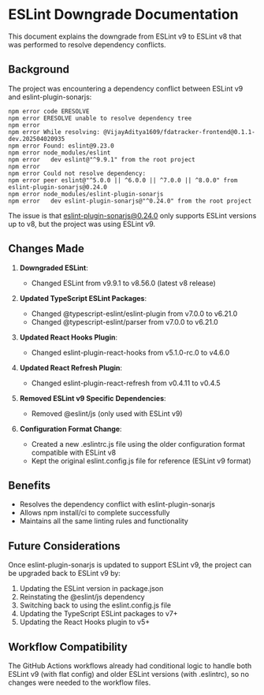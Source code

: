 # ESLint Downgrade Documentation

This document explains the downgrade from ESLint v9 to ESLint v8 that was performed to resolve dependency conflicts.

## Background

The project was encountering a dependency conflict between ESLint v9 and eslint-plugin-sonarjs:

```
npm error code ERESOLVE
npm error ERESOLVE unable to resolve dependency tree
npm error
npm error While resolving: @VijayAditya1609/fdatracker-frontend@0.1.1-dev.202504020935
npm error Found: eslint@9.23.0
npm error node_modules/eslint
npm error   dev eslint@"^9.9.1" from the root project
npm error
npm error Could not resolve dependency:
npm error peer eslint@"^5.0.0 || ^6.0.0 || ^7.0.0 || ^8.0.0" from eslint-plugin-sonarjs@0.24.0
npm error node_modules/eslint-plugin-sonarjs
npm error   dev eslint-plugin-sonarjs@"^0.24.0" from the root project
```

The issue is that eslint-plugin-sonarjs@0.24.0 only supports ESLint versions up to v8, but the project was using ESLint v9.

## Changes Made

1. **Downgraded ESLint**:
   - Changed ESLint from v9.9.1 to v8.56.0 (latest v8 release)

2. **Updated TypeScript ESLint Packages**:
   - Changed @typescript-eslint/eslint-plugin from v7.0.0 to v6.21.0
   - Changed @typescript-eslint/parser from v7.0.0 to v6.21.0

3. **Updated React Hooks Plugin**:
   - Changed eslint-plugin-react-hooks from v5.1.0-rc.0 to v4.6.0

4. **Updated React Refresh Plugin**:
   - Changed eslint-plugin-react-refresh from v0.4.11 to v0.4.5

5. **Removed ESLint v9 Specific Dependencies**:
   - Removed @eslint/js (only used with ESLint v9)

6. **Configuration Format Change**:
   - Created a new .eslintrc.js file using the older configuration format compatible with ESLint v8
   - Kept the original eslint.config.js file for reference (ESLint v9 format)

## Benefits

- Resolves the dependency conflict with eslint-plugin-sonarjs
- Allows npm install/ci to complete successfully
- Maintains all the same linting rules and functionality

## Future Considerations

Once eslint-plugin-sonarjs is updated to support ESLint v9, the project can be upgraded back to ESLint v9 by:

1. Updating the ESLint version in package.json
2. Reinstating the @eslint/js dependency
3. Switching back to using the eslint.config.js file
4. Updating the TypeScript ESLint packages to v7+
5. Updating the React Hooks plugin to v5+

## Workflow Compatibility

The GitHub Actions workflows already had conditional logic to handle both ESLint v9 (with flat config) and older ESLint versions (with .eslintrc), so no changes were needed to the workflow files.
